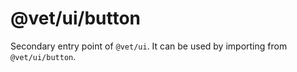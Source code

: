 # @vet/ui/button

Secondary entry point of `@vet/ui`. It can be used by importing from `@vet/ui/button`.
